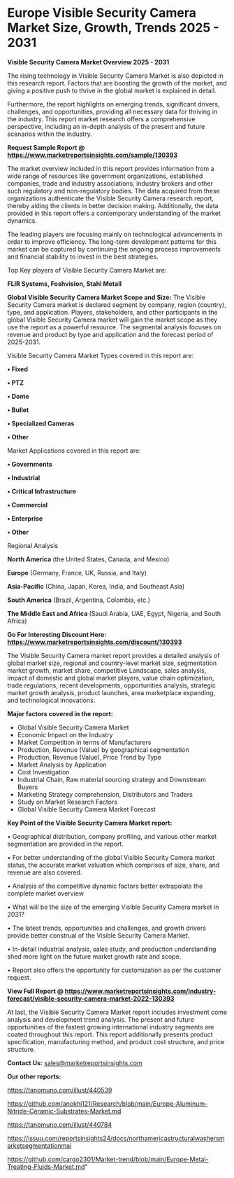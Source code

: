  # Europe Visible Security Camera Market Size, Growth, Trends 2025 - 2031

<Strong> Visible Security Camera Market Overview 2025 - 2031</strong>

The rising technology in Visible Security Camera Market is also depicted in this research report. Factors that are boosting the growth of the market, and giving a positive push to thrive in the global market is explained in detail.

Furthermore, the report highlights on emerging trends, significant drivers, challenges, and opportunities, providing all necessary data for thriving in the industry. This report market research offers a comprehensive perspective, including an in-depth analysis of the present and future scenarios within the industry.

<strong>Request Sample Report @ <a href=https://www.marketreportsinsights.com/sample/130393>https://www.marketreportsinsights.com/sample/130393</a></strong>

The market overview included in this report provides information from a wide range of resources like government organizations, established companies, trade and industry associations, industry brokers and other such regulatory and non-regulatory bodies. The data acquired from these organizations authenticate the Visible Security Camera research report, thereby aiding the clients in better decision making. Additionally, the data provided in this report offers a contemporary understanding of the market dynamics.

The leading players are focusing mainly on technological advancements in order to improve efficiency. The long-term development patterns for this market can be captured by continuing the ongoing process improvements and financial stability to invest in the best strategies.

Top Key players of Visible Security Camera Market are:

<strong>FLIR Systems, Foshvision, Stahl Metall</strong>

<strong><b>Global Visible Security Camera Market Scope and Size:</b></strong>
The Visible Security Camera market is declared segment by company, region (country), type, and application. Players, stakeholders, and other participants in the global Visible Security Camera market will gain the market scope as they use the report as a powerful resource. The segmental analysis focuses on revenue and product by type and application and the forecast period of 2025-2031.

Visible Security Camera Market Types covered in this report are:

<strong>• Fixed

• PTZ

• Dome

• Bullet

• Specialized Cameras

• Other</strong>

Market Applications covered in this report are:

<strong>• Governments

• Industrial

• Critical Infrastructure

• Commercial

• Enterprise

• Other</strong> 

Regional Analysis

<strong>North America</strong> (the United States, Canada, and Mexico)

<strong>Europe</strong> (Germany, France, UK, Russia, and Italy)

<strong>Asia-Pacific</strong> (China, Japan, Korea, India, and Southeast Asia)

<strong>South America</strong> (Brazil, Argentina, Colombia, etc.)

<strong>The Middle East and Africa</strong> (Saudi Arabia, UAE, Egypt, Nigeria, and South Africa)

<strong>Go For Interesting Discount Here: <a href=https://www.marketreportsinsights.com/discount/130393>https://www.marketreportsinsights.com/discount/130393</a></strong>

The Visible Security Camera market report provides a detailed analysis of global market size, regional and country-level market size, segmentation market growth, market share, competitive Landscape, sales analysis, impact of domestic and global market players, value chain optimization, trade regulations, recent developments, opportunities analysis, strategic market growth analysis, product launches, area marketplace expanding, and technological innovations.

<strong><b>Major factors covered in the report:</b></strong>
<ul>
  <li>Global Visible Security Camera Market </li>
  <li>Economic Impact on the Industry</li>
  <li>Market Competition in terms of Manufacturers</li>
  <li>Production, Revenue (Value) by geographical segmentation</li>
  <li>Production, Revenue (Value), Price Trend by Type</li>
  <li>Market Analysis by Application</li>
  <li>Cost Investigation</li>
  <li>Industrial Chain, Raw material sourcing strategy and Downstream Buyers</li>
  <li>Marketing Strategy comprehension, Distributors and Traders</li>
  <li>Study on Market Research Factors</li>
  <li>Global Visible Security Camera Market Forecast</li>
</ul>

<strong><b>Key Point of the Visible Security Camera Market report:</b></strong>

• Geographical distribution, company profiling, and various other market segmentation are provided in the report.

• For better understanding of the global Visible Security Camera market status, the accurate market valuation which comprises of size, share, and revenue are also covered.

• Analysis of the competitive dynamic factors better extrapolate the complete market overview

• What will be the size of the emerging Visible Security Camera market in 2031?

• The latest trends, opportunities and challenges, and growth drivers provide better construal of the Visible Security Camera Market.

• In-detail industrial analysis, sales study, and production understanding shed more light on the future market growth rate and scope.

• Report also offers the opportunity for customization as per the customer request.

<strong><b>View Full Report @ <a href=https://www.marketreportsinsights.com/industry-forecast/visible-security-camera-market-2022-130393>https://www.marketreportsinsights.com/industry-forecast/visible-security-camera-market-2022-130393</a></b></strong>


At last, the Visible Security Camera Market report includes investment come analysis and development trend analysis. The present and future opportunities of the fastest growing international industry segments are coated throughout this report. This report additionally presents product specification, manufacturing method, and product cost structure, and price structure.

<strong>Contact Us:</strong>
sales@marketreportsinsights.com

<strong>Our other reports:</strong>

<a href=https://tanomuno.com/illust/440539>https://tanomuno.com/illust/440539</a>

<a href=https://github.com/anokhi121/Research/blob/main/Europe-Aluminum-Nitride-Ceramic-Substrates-Market.md>https://github.com/anokhi121/Research/blob/main/Europe-Aluminum-Nitride-Ceramic-Substrates-Market.md</a>

<a href=https://tanomuno.com/illust/440784>https://tanomuno.com/illust/440784</a>

<a href=https://issuu.com/reportsinsights24/docs/northamericastructuralwashersmarketsegmentationmai>https://issuu.com/reportsinsights24/docs/northamericastructuralwashersmarketsegmentationmai</a>

<a href=https://github.com/cargo2301/Market-trend/blob/main/Europe-Metal-Treating-Fluids-Market.md>https://github.com/cargo2301/Market-trend/blob/main/Europe-Metal-Treating-Fluids-Market.md</a>"
